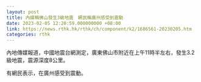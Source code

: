 ```yaml
---
layout: post
title: 內媒稱佛山發生3級地震　網民稱廣州感受到震動
date: 2023-02-05 12:20:59.000000000 +08:00
link: https://news.rthk.hk/rthk/ch/component/k2/1686561-20230205.htm
categories: rthk
---
```


內地傳媒報道，中國地震台網測定，廣東佛山市附近在上午11時半左右，發生3.2級地震，震源深度8公里。

有網民表示，在廣州感受到震動。
